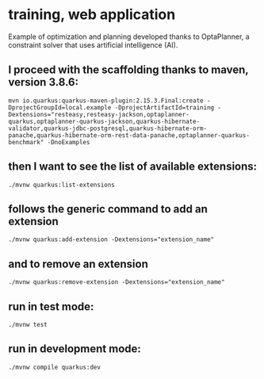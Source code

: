 # training,  web application

Example of optimization and planning developed thanks to OptaPlanner, a constraint solver that uses artificial intelligence (AI).

## I proceed with the scaffolding thanks to maven, version 3.8.6:

```shell
mvn io.quarkus:quarkus-maven-plugin:2.15.3.Final:create -DprojectGroupId=local.example -DprojectArtifactId=training -Dextensions="resteasy,resteasy-jackson,optaplanner-quarkus,optaplanner-quarkus-jackson,quarkus-hibernate-validator,quarkus-jdbc-postgresql,quarkus-hibernate-orm-panache,quarkus-hibernate-orm-rest-data-panache,optaplanner-quarkus-benchmark" -DnoExamples
```

## then I want to see the list of available extensions:

```shell
./mvnw quarkus:list-extensions
```

## follows the generic command to add an extension

```shell
./mvnw quarkus:add-extension -Dextensions="extension_name"
```

## and to remove an extension

```shell
./mvnw quarkus:remove-extension -Dextensions="extension_name"
```

## run in test mode:

```shell
./mvnw test
```

## run in development mode:

```shell
./mvnw compile quarkus:dev
```
